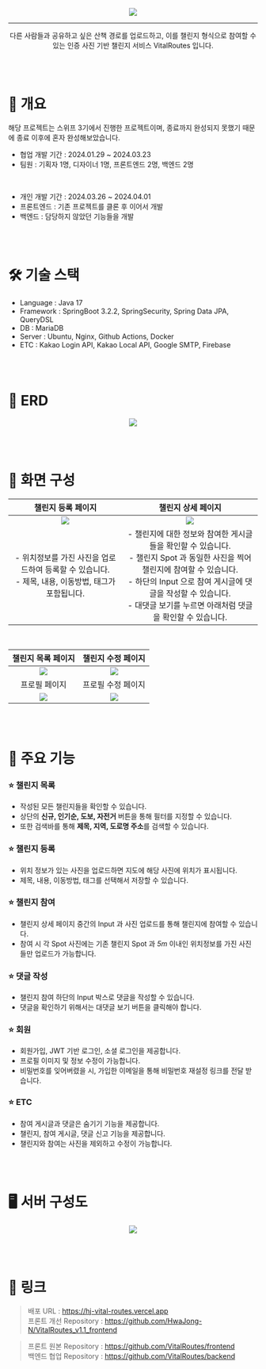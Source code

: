 <p align="center">
  <img src="https://velog.velcdn.com/images/hj_/post/f9d065e4-34d8-4e3d-8acd-abdf8808a7f0/image.png">
</p>
<hr>

<div align="center">
  다른 사람들과 공유하고 싶은 산책 경로를 업로드하고, 이를 챌린지 형식으로 참여할 수 있는 인증 사진 기반 챌린지 서비스 VitalRoutes 입니다.
</div>

<br><br>


# 📑 개요

해당 프로젝트는 스위프 3기에서 진행한 프로젝트이며, 종료까지 완성되지 못했기 때문에 종료 이후에 혼자 완성해보았습니다.

* 협업 개발 기간 : 2024.01.29 ~ 2024.03.23
* 팀원 : 기획자 1명, 디자이너 1명, 프론트엔드 2명, 백엔드 2명

<br>

* 개인 개발 기간 : 2024.03.26 ~ 2024.04.01
* 프론트엔드 : 기존 프로젝트를 클론 후 이어서 개발
* 백엔드 : 담당하지 않았던 기능들을 개발


<br><br>


# 🛠 기술 스택

- Language : Java 17
- Framework : SpringBoot 3.2.2, SpringSecurity, Spring Data JPA, QueryDSL
- DB : MariaDB
- Server : Ubuntu, Nginx, Github Actions, Docker
- ETC : Kakao Login API, Kakao Local API, Google SMTP, Firebase




<br><br>


# 📌 ERD

<p align="center">
  <img src="https://velog.velcdn.com/images/hj_/post/f2e7f948-03da-47bd-b47c-ea0c5244abec/image.png">
</p>


<br><br>


# 🔎 화면 구성


|챌린지 등록 페이지|챌린지 상세 페이지|
|:--------:|:--------:|
|<img src="https://velog.velcdn.com/images/hj_/post/d6b483b2-dae0-49fc-8411-25a3ed6059f3/image.png"/>|<img src="https://velog.velcdn.com/images/hj_/post/2fd7bcb0-8d59-4056-92df-450a72f59eda/image.png"/>|
|- 위치정보를 가진 사진을 업로드하여 등록할 수 있습니다. <br>- 제목, 내용, 이동방법, 태그가 포함됩니다. |- 챌린지에 대한 정보와 참여한 게시글들을 확인할 수 있습니다. <br>-  챌린지 Spot 과 동일한 사진을 찍어 챌린지에 참여할 수 있습니다. <br>- 하단의 Input 으로 참여 게시글에 댓글을 작성할 수 있습니다.<br> - 대댓글 보기를 누르면 아래처럼 댓글을 확인할 수 있습니다.|

<br>

|챌린지 목록 페이지|챌린지 수정 페이지|
|:---:|:---:|
|<img src="https://velog.velcdn.com/images/hj_/post/5a627dd8-0920-4cca-977f-12415f044afd/image.png"/>|<img src="https://velog.velcdn.com/images/hj_/post/0dce22bc-5e58-4796-912d-a8a7743a30e7/image.png"/>|
|프로필 페이지|프로필 수정 페이지|
|<img src="https://velog.velcdn.com/images/hj_/post/ad588385-1d06-4e6b-affb-fcda89a0234c/image.png"/>|<img src="https://velog.velcdn.com/images/hj_/post/cdd64d1f-03cc-446e-9bf4-314fbc221861/image.png"/>|



<br><br>


# 🎯 주요 기능

### ⭐ 챌린지 목록
* 작성된 모든 챌린지들을 확인할 수 있습니다.
* 상단의 **신규, 인기순, 도보, 자전거** 버튼을 통해 필터를 지정할 수 있습니다.
* 또한 검색바를 통해 **제목, 지역, 도로명 주소**를 검색할 수 있습니다.


### ⭐ 챌린지 등록
* 위치 정보가 있는 사진을 업로드하면 지도에 해당 사진에 위치가 표시됩니다.
* 제목, 내용, 이동방법, 태그를 선택해서 저장할 수 있습니다.

### ⭐ 챌린지 참여
* 챌린지 상세 페이지 중간의 Input 과 사진 업로드를 통해 챌린지에 참여할 수 있습니다.
* 참여 시 각 Spot 사진에는 기존 챌린지 Spot 과 *5m* 이내인 위치정보를 가진 사진들만 업로드가 가능합니다.


### ⭐ 댓글 작성
* 챌린지 참여 하단의 Input 박스로 댓글을 작성할 수 있습니다.
* 댓글을 확인하기 위해서는 대댓글 보기 버튼을 클릭해야 합니다.

### ⭐ 회원
* 회원가입, JWT 기반 로그인, 소셜 로그인을 제공합니다.
* 프로필 이미지 및 정보 수정이 가능합니다.
* 비밀번호를 잊어버렸을 시, 가입한 이메일을 통해 비밀번호 재설정 링크를 전달 받습니다.

### ⭐ ETC

* 참여 게시글과 댓글은 숨기기 기능을 제공합니다.
* 챌린지, 참여 게시글, 댓글 신고 기능을 제공합니다.
* 챌린지와 참여는 사진을 제외하고 수정이 가능합니다.


<br><br>



# 🖥️ 서버 구성도

<p align="center">
  <img src="https://velog.velcdn.com/images/hj_/post/f805b979-41f7-43c5-b30c-66b44eebffdd/image.PNG">
</p>


<br><br>


# 🔗 링크
> 배포 URL : https://hj-vital-routes.vercel.app <br>
> 프론트 개선 Repository : https://github.com/HwaJong-N/VitalRoutes_v1.1_frontend <br>


> 프론트 원본 Repository : https://github.com/VitalRoutes/frontend <br>
> 백엔드 협업 Repository : https://github.com/VitalRoutes/backend <br>
